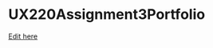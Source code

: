 # UX220Assignment3Portfolio

[Edit here](https://diy-pwa.dev/~/gh/LianaV27/UX220Assignment3Portfolio)
